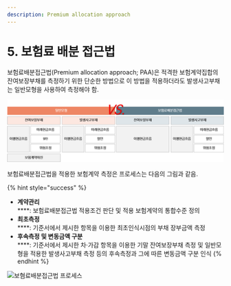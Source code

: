 ```yaml
---
description: Premium allocation approach
---
```


# 5. 보험료 배분 접근법

보험료배분접근법(Premium allocation approach; PAA)은 적격한 보험계약집합의 잔여보장부채를 측정하기 위한 단순한 방법으로 이 방법을 적용하더라도 발생사고부채는 일반모형을 사용하여 측정해야 함.&#x20;

![일반모형과 보험료배분접근법의 보험계약부채 구성 비교](../.gitbook/assets/그림5-1.png)

보험료배분접근법을 적용한 보험계약 측정은 프로세스는 다음의 그림과 같음.&#x20;

{% hint style="success" %}
* **계약관리**\
  ****: 보험료배분접근법 적용조건 판단 및 적용 보험계약의 통합수준 정의 &#x20;
* **최초측정**\
  ****: 기준서에서 제시한 항목을 이용한 최초인식시점의 부채 장부금액 측정
* **후속측정 및 변동금액 구분**\
  ****: 기준서에서 제시한 차·가감 항목을 이용한 기말 잔여보장부채 측정 및 일반모형을 적용한 발생사고부채 측정 등의 후속측정과 그에 따른 변동금액 구분 인식&#x20;
{% endhint %}

![보혐료배분접근법 프로세스](../.gitbook/assets/그림5-2\_대체.png)
